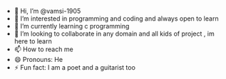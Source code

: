 - 👋 Hi, I’m @vamsi-1905
- 👀 I’m interested in programming and coding and always open to learn
- 🌱 I’m currently learning c programming 
- 💞️ I’m looking to collaborate in any domain and all kids of project , im here to learn
- 📫 How to reach me 
- 😄 Pronouns: He
- ⚡ Fun fact: I am a poet and a guitarist too
<!---
vamsi-1905/vamsi-1905 is a ✨ special ✨ repository because its `README.md` (this file) appears on your GitHub profile.
You can click the Preview link to take a look at your changes.
--->
